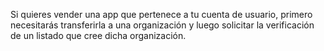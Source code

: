 Si quieres vender una app que pertenece a tu cuenta de usuario, primero necesitarás transferirla a una organización y luego solicitar la verificación de un listado que cree dicha organización.
